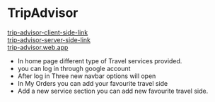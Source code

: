   <h1>TripAdvisor</h1>
 <a href="https://github.com/saifulislammunna/tripadvisor.git">trip-advisor-client-side-link</a>
 </br>
 <a href="https://github.com/saifulislammunna/tripadvisor-server.git">trip-advisor-server-side-link</a>
 </br>
 <a href="https://trip-advisor-f6f69.web.app">trip-advisor.web.app</a>
  
 <ul>
    <li>In home page different type of Travel services provided.</li>
    <li>you can log in through google account </li>
    <li>After log in Three new navbar options will open</li>
    <li>In My Orders you can add your favourite travel side</li>
    <li>Add a new service section you can add new favourite travel side. </li>
 </ul>